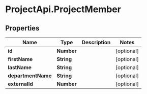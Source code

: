 # ProjectApi.ProjectMember

## Properties

Name | Type | Description | Notes
------------ | ------------- | ------------- | -------------
**id** | **Number** |  | [optional] 
**firstName** | **String** |  | [optional] 
**lastName** | **String** |  | [optional] 
**departmentName** | **String** |  | [optional] 
**externalId** | **Number** |  | [optional] 


